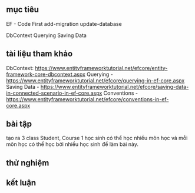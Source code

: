 ## mục tiêu
  EF - Code First
    add-migration
    update-database
  
  DbContext
  Querying
  Saving Data

## tài liệu tham khảo
  DbContext: https://www.entityframeworktutorial.net/efcore/entity-framework-core-dbcontext.aspx
  Querying - https://www.entityframeworktutorial.net/efcore/querying-in-ef-core.aspx
  Saving Data - https://www.entityframeworktutorial.net/efcore/saving-data-in-connected-scenario-in-ef-core.aspx
  Conventions - https://www.entityframeworktutorial.net/efcore/conventions-in-ef-core.aspx
## bài tập
  tạo ra 3 class Student, Course 1 học sinh có thể học nhiều môn học và mỗi môn học có thể học bởi nhiều học sinh để làm bài này.
## thử nghiệm
## kết luận